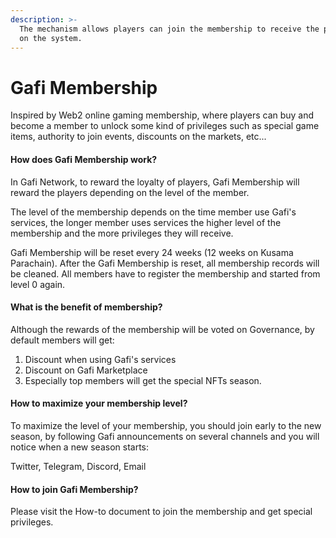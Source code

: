 ```yaml
---
description: >-
  The mechanism allows players can join the membership to receive the privileges
  on the system.
---
```


# Gafi Membership

Inspired by Web2 online gaming membership, where players can buy and become a member to unlock some kind of privileges such as special game items, authority to join events, discounts on the markets, etc...

#### How does Gafi Membership work?

In Gafi Network, to reward the loyalty of players, Gafi Membership will reward the players depending on the level of the member.

The level of the membership depends on the time member use Gafi's services, the longer member uses services the higher level of the membership and the more privileges they will receive.

Gafi Membership will be reset every 24 weeks (12 weeks on Kusama Parachain). After the Gafi Membership is reset, all membership records will be cleaned. All members have to register the membership and started from level 0 again.

#### What is the benefit of membership?

Although the rewards of the membership will be voted on Governance, by default members will get:

1. Discount when using Gafi's services
2. Discount on Gafi Marketplace
3. Especially top members will get the special NFTs season.

#### How to maximize your membership level?

To maximize the level of your membership, you should join early to the new season, by following Gafi announcements on several channels and you will notice when a new season starts:

Twitter, Telegram, Discord, Email

#### How to join Gafi Membership?

Please visit the How-to document to join the membership and get special privileges.
